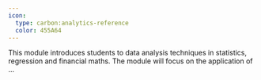 ```yaml
---
icon:
  type: carbon:analytics-reference
  color: 455A64
---
```


This module introduces students to data analysis techniques in statistics, regression and financial maths. The module will focus on the application of ... 
